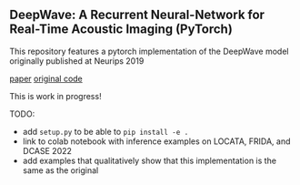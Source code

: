 ## DeepWave: A Recurrent Neural-Network for Real-Time Acoustic Imaging (PyTorch)


This repository features a pytorch implementation of the DeepWave model originally published at Neurips 2019

[paper](https://proceedings.neurips.cc/paper/2019/file/e9bf14a419d77534105016f5ec122d62-Paper.pdf)
[original code](https://github.com/imagingofthings/DeepWave)

This is work in progress!

TODO:
* add `setup.py` to be able to `pip install -e .`
* link to colab notebook with inference examples on LOCATA, FRIDA, and DCASE 2022
* add examples that qualitatively show that this implementation is the same as the original
